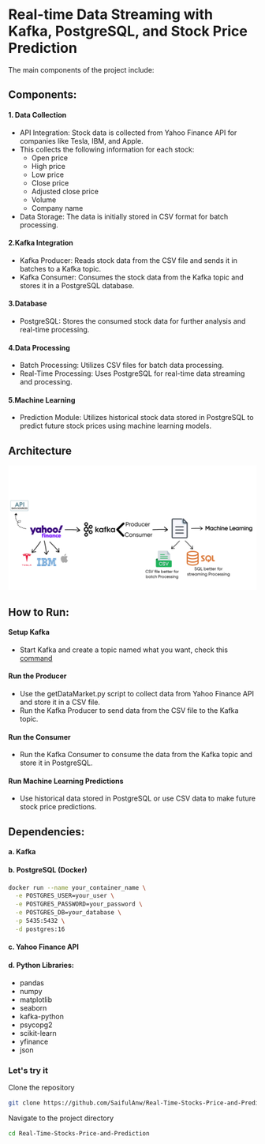# Real-time Data Streaming with Kafka, PostgreSQL, and Stock Price Prediction

The main components of the project include:
## Components:
#### 1. Data Collection
* API Integration: Stock data is collected from Yahoo Finance API for companies like Tesla, IBM, and Apple.
* This collects the following information for each stock:
  * Open price
  * High price
  * Low price
  * Close price
  * Adjusted close price
  * Volume
  * Company name 
* Data Storage: The data is initially stored in CSV format for batch processing.

#### 2.Kafka Integration
* Kafka Producer: Reads stock data from the CSV file and sends it in batches to a Kafka topic.
* Kafka Consumer: Consumes the stock data from the Kafka topic and stores it in a PostgreSQL database.

#### 3.Database
* PostgreSQL: Stores the consumed stock data for further analysis and real-time processing.

#### 4.Data Processing
* Batch Processing: Utilizes CSV files for batch data processing.
* Real-Time Processing: Uses PostgreSQL for real-time data streaming and processing.

#### 5.Machine Learning
* Prediction Module: Utilizes historical stock data stored in PostgreSQL to predict future stock prices using machine learning models.

## Architecture

![Architecture](https://github.com/SaifulAnw/Real-Time-Stocks-Price-and-Prediction/blob/main/Arcithecture's%20Stock%20Market%20Project.jpg)

## How to Run:

#### Setup Kafka
* Start Kafka and create a topic named what you want, check this [command](https://github.com/SaifulAnw/Real-Time-Stocks-Price-and-Prediction/blob/main/command-kafka.txt)
#### Run the Producer
* Use the getDataMarket.py script to collect data from Yahoo Finance API and store it in a CSV file.
* Run the Kafka Producer to send data from the CSV file to the Kafka topic.
#### Run the Consumer
* Run the Kafka Consumer to consume the data from the Kafka topic and store it in PostgreSQL.
#### Run Machine Learning Predictions
* Use historical data stored in PostgreSQL or use CSV data to make future stock price predictions.



## Dependencies:
#### a. Kafka
#### b. PostgreSQL (Docker)
```bash
docker run --name your_container_name \
  -e POSTGRES_USER=your_user \
  -e POSTGRES_PASSWORD=your_password \
  -e POSTGRES_DB=your_database \
  -p 5435:5432 \
  -d postgres:16
```
#### c. Yahoo Finance API
#### d. Python Libraries:
* pandas
* numpy
* matplotlib
* seaborn
* kafka-python
* psycopg2
* scikit-learn
* yfinance
* json

### Let's try it
Clone the repository
```bash
git clone https://github.com/SaifulAnw/Real-Time-Stocks-Price-and-Prediction.git
```
Navigate to the project directory
```bash
cd Real-Time-Stocks-Price-and-Prediction
```
